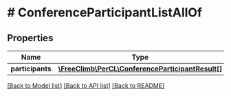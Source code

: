 # # ConferenceParticipantListAllOf

## Properties

Name | Type | Description | Notes
------------ | ------------- | ------------- | -------------
**participants** | [**\FreeClimb\PerCL\ConferenceParticipantResult[]**](ConferenceParticipantResult.md) |  | [optional] 

[[Back to Model list]](../../README.md#documentation-for-models) [[Back to API list]](../../README.md#documentation-for-api-endpoints) [[Back to README]](../../README.md)


